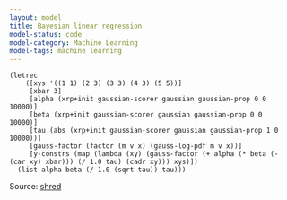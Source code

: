 ```yaml
---
layout: model
title: Bayesian linear regression
model-status: code
model-category: Machine Learning
model-tags: machine learning
---
```


    (letrec 
        ([xys '((1 1) (2 3) (3 3) (4 3) (5 5))]
         [xbar 3]
         [alpha (xrp+init gaussian-scorer gaussian gaussian-prop 0 0 10000)]
         [beta (xrp+init gaussian-scorer gaussian gaussian-prop 0 0 10000)]
         [tau (abs (xrp+init gaussian-scorer gaussian gaussian-prop 1 0 10000))]
         [gauss-factor (factor (m v x) (gauss-log-pdf m v x))]
         [y-constrs (map (lambda (xy) (gauss-factor (+ alpha (* beta (- (car xy) xbar))) (/ 1.0 tau) (cadr xy))) xys)])
      (list alpha beta (/ 1.0 (sqrt tau)) tau)))
      
Source: [shred](https://github.com/LFY/shred/blob/master/tests/line.ss)
